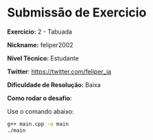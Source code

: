 # Submissão de Exercicio

**Exercicio:** 2 - Tabuada

**Nickname:** feliper2002

**Nível Técnico:** Estudante

**Twitter**: https://twitter.com/feliper_ia

**Dificuldade de Resolução:** Baixa

**Como rodar o desafio**: 

Use o comando abaixo:

```bash
g++ main.cpp -o main
./main
```
